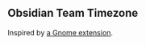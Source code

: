 ## Obsidian Team Timezone

Inspired by [a Gnome extension](https://github.com/jwendell/gnome-shell-extension-timezone).
